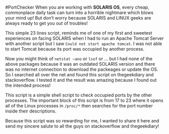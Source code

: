 #PortChecker
When you are working with **SOLARIS OS**, every cheap, commonplace daily task can turn into a horrible nightmare which blows your mind up! But don’t worry because SOLARIS and LINUX geeks are always ready to get you out of troubles!

This simple 23 lines script, reminds me of one of my first and sweetest experiences on facing SOLARIS when I had to run an Apache Tomcat Server with another script but I saw `Could not start apache tomcat`. I was not able to start Tomcat because its port was occupied by another process. 

Now you might think of `netstat –ano` or `lsof` or … but I had none of the above packages because it was an outdated SOLARIS version and there was no internet connection to download the packeages or update the OS. So I searched all over the net and found this script on thegeekdiary and stackoverflow. I tested it and the result was amazing because I found out the intended process!


This script is a simple shell script to check occupied ports by the other processes. The important block of this script is from 17 to 23 where it opens all of the Linux processes in `/proc/*` then searches for the port number inside their descriptions.

Because this script was so rewarding for me, I wanted to share it here and send my sincere salute to all the guys on stackoverflow and thegeekdiary!
